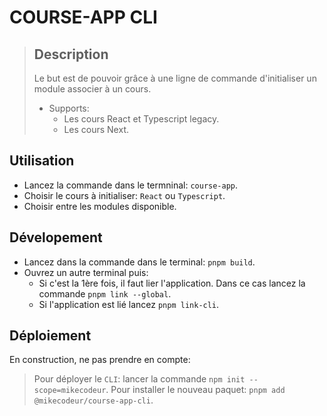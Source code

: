 # COURSE-APP CLI

> ## Description
>
> Le but est de pouvoir grâce à une ligne de commande d'initialiser un module associer à un cours.
>
> - Supports:
>   - Les cours React et Typescript legacy.
>   - Les cours Next.

## Utilisation

- Lancez la commande dans le termninal: `course-app`.
- Choisir le cours à initialiser: `React` ou `Typescript`.
- Choisir entre les modules disponible.


## Dévelopement
- Lancez dans la commande dans le terminal: `pnpm build`.
- Ouvrez un autre terminal puis: 
    - Si c'est la 1ère fois, il faut lier l'application. Dans ce cas lancez la commande `pnpm link --global`.
    - Si l'application est lié lancez `pnpm link-cli`.

## Déploiement
En construction, ne pas prendre en compte:
>Pour déployer le `CLI`: lancer la commande `npm init --scope=mikecodeur`.
>Pour installer le nouveau paquet: `pnpm add @mikecodeur/course-app-cli`.
